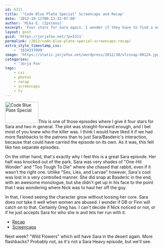 ```yaml
---
id: 5311
title: '"Code Blue Plate Special" Screencaps and Recap'
date: '2012-10-11T09:13:32-07:00'
author: 'Mika E. (Ipstenu)'
excerpt: 'Four stars for Sara again. I wonder if they have to find a new diner now...'
layout: post
guid: 'https://jorjafox.net/?p=5311'
permalink: /2012/code-blue-plate-special-screencaps-recap/
astra_style_timestamp_css:
    - '1634337009'
image: 'https://static.jorjafox.net/wordpress/2012/10/vlcsnap-00124.jpg'
categories:
    - 'Jorja Fox'
tags:
    - csi
    - photos
    - recap
    - screencaps
    - tv
---
```


<img class="alignleft size-slider-nav-thumbnail wp-image-5312" title="Code Blue Plate Special" src="//static.jorjafox.net/wordpress/2012/10/vlcsnap-00124-110x70.jpg" alt="Code Blue Plate Special" width="110" height="70" />This is one of those episodes where I give it four stars for Sara and two in general. The plot was straight-forward enough, and I bet most of you knew who the killer was. I think I would have liked it if we had more flashbacks to the patrons than to just Sara/Basderic's interaction, because that could have carried the episode on its own. As it was, this felt like two separate episodes.

On the other hand, that's exactly why I feel this is a great Sara episode. Her half was knocked out of the park. Sara was very shades of "One-Hit Wonder" and "Too Tough To Die" where she chased that rabbit, even if it wasn't the right one. Unlike "Sex, Lies, and Larvae" however, Sara's cool was lost in a very controlled manner. She did snap at Basderic in the end, with an awesome monologue, but she didn't get up in his face to the point that I was wondering where Nick was to haul her off the guy.

In that, I loved seeing the character grow without loosing her core. Sara does <em>not</em> take it well when women are abused. I wonder if DB or Finn will catch on to that. Certainly Greg has. I can't decide if Nick noticed or not, or if he just accepts Sara for who she is and lets her run with it.
<ul>
	<li><a href="https://jorjafox.net/wiki/Code_Blue_Plate_Special">Recap</a></li>
	<li><a href="https://jorjafox.net/gallery/tv/csi/season13/02blue/">Screencaps</a></li>
</ul>
Next week? "Wild Flowers" which will have Sara in the desert again. More flashbacks? Probably not, as it's not a Sara Heavy episode, but we'll see.
